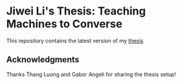 # Jiwei Li's Thesis: Teaching Machines to Converse

This repository contains the latest version of my [thesis](https://github.com/jiweil/Jiwei-Thesis/blob/master/thesis.pdf)

## Acknowledgments
Thanks Thang Luong and Gabor Angeli for sharing the thesis setup!
